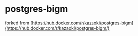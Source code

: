 # postgres-bigm

forked from [https://hub.docker.com/r/kazaoki/postgres-bigm](https://hub.docker.com/r/kazaoki/postgres-bigm/)
